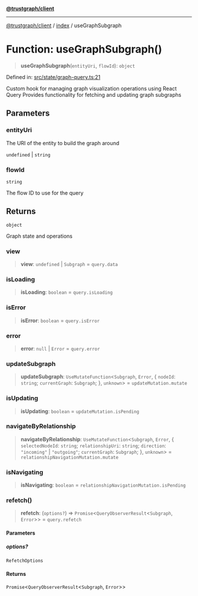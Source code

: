 [**@trustgraph/client**](../../README.md)

***

[@trustgraph/client](../../README.md) / [index](../README.md) / useGraphSubgraph

# Function: useGraphSubgraph()

> **useGraphSubgraph**(`entityUri`, `flowId`): `object`

Defined in: [src/state/graph-query.ts:21](https://github.com/trustgraph-ai/trustgraph-ts-client/blob/edcc8c01cf9c2f58c76719d5d2aa7058546360d9/src/state/graph-query.ts#L21)

Custom hook for managing graph visualization operations using React Query
Provides functionality for fetching and updating graph subgraphs

## Parameters

### entityUri

The URI of the entity to build the graph around

`undefined` | `string`

### flowId

`string`

The flow ID to use for the query

## Returns

`object`

Graph state and operations

### view

> **view**: `undefined` \| `Subgraph` = `query.data`

### isLoading

> **isLoading**: `boolean` = `query.isLoading`

### isError

> **isError**: `boolean` = `query.isError`

### error

> **error**: `null` \| `Error` = `query.error`

### updateSubgraph

> **updateSubgraph**: `UseMutateFunction`\<`Subgraph`, `Error`, \{ `nodeId`: `string`; `currentGraph`: `Subgraph`; \}, `unknown`\> = `updateMutation.mutate`

### isUpdating

> **isUpdating**: `boolean` = `updateMutation.isPending`

### navigateByRelationship

> **navigateByRelationship**: `UseMutateFunction`\<`Subgraph`, `Error`, \{ `selectedNodeId`: `string`; `relationshipUri`: `string`; `direction`: `"incoming"` \| `"outgoing"`; `currentGraph`: `Subgraph`; \}, `unknown`\> = `relationshipNavigationMutation.mutate`

### isNavigating

> **isNavigating**: `boolean` = `relationshipNavigationMutation.isPending`

### refetch()

> **refetch**: (`options?`) => `Promise`\<`QueryObserverResult`\<`Subgraph`, `Error`\>\> = `query.refetch`

#### Parameters

##### options?

`RefetchOptions`

#### Returns

`Promise`\<`QueryObserverResult`\<`Subgraph`, `Error`\>\>
